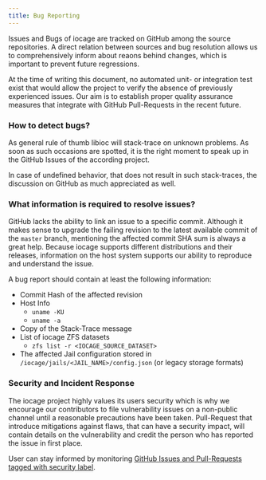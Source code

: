 ```yaml
---
title: Bug Reporting
---
```

Issues and Bugs of iocage are tracked on GitHub among the source repositories. 
A direct relation between sources and bug resolution allows us to comprehensively inform about reaons behind changes, which is important to prevent future regressions.

At the time of writing this document, no automated unit- or integration test exist that would allow the project to verify the absence of previously experienced issues. Our aim is to establish proper quality assurance measures that integrate with GitHub Pull-Requests in the recent future.

### How to detect bugs?

As general rule of thumb libioc will stack-trace on unknown problems. As soon as such occasions are spotted, it is the right moment to speak up in the GitHub Issues of the according project.

In case of undefined behavior, that does not result in such stack-traces, the discussion on GitHub as much appreciated as well.

### What information is required to resolve issues?

GitHub lacks the ability to link an issue to a specific commit. Although it makes sense to upgrade the failing revision to the latest available commit of the `master` branch, mentioning the affected commit SHA sum is always a great help. Because iocage supports different distributions and their releases, information on the host system supports our ability to reproduce and understand the issue.

A bug report should contain at least the following information:

- Commit Hash of the affected revision
- Host Info
  - `uname -KU`
  - `uname -a`
- Copy of the Stack-Trace message
- List of iocage ZFS datasets
  - `zfs list -r <IOCAGE_SOURCE_DATASET>`
- The affected Jail configuration stored in `/iocage/jails/<JAIL_NAME>/config.json` (or legacy storage formats)

### Security and Incident Response

The iocage project highly values its users security which is why we encourage our contributors to file vulnerability issues on a non-public channel until a reasonable precautions have been taken. Pull-Request that introduce mitigations against flaws, that can have a security impact, will contain details on the vulnerability and credit the person who has reported the issue in first place.

User can stay informed by monitoring [GitHub Issues and Pull-Requests tagged with security label](https://github.com/bsdci/libioc/issues?q=label%3Asecurity).